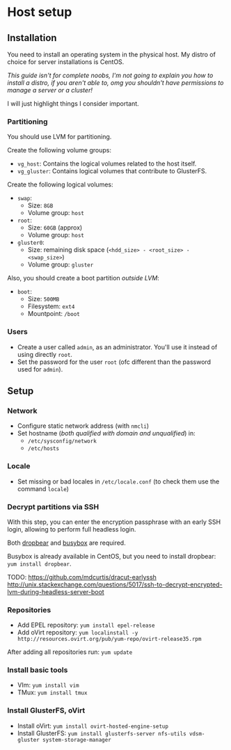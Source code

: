# Host setup

## Installation

You need to install an operating system in the physical host.
My distro of choice for server installations is CentOS.

*This guide isn't for complete noobs, I'm not going to explain you how to install a distro, if you aren't able to, omg you shouldn't have permissions to manage a server or a cluster!*

I will just highlight things I consider important.

### Partitioning

You should use LVM for partitioning.

Create the following volume groups:
* `vg_host`: Contains the logical volumes related to the host itself.
* `vg_gluster`: Contains logical volumes that contribute to GlusterFS.

Create the following logical volumes:
* `swap`:
  * Size: `8GB`
  * Volume group: `host`
* `root`:
  * Size: `60GB` (approx)
  * Volume group: `host`
* `gluster0`:
  * Size: remaining disk space (`<hdd_size> - <root_size> - <swap_size>`)
  * Volume group: `gluster`

Also, you should create a boot partition *outside LVM*:
* `boot`:
  * Size: `500MB`
  * Filesystem: `ext4`
  * Mountpoint: `/boot`

### Users

* Create a user called `admin`, as an administrator. You'll use it instead of using directly `root`.
* Set the password for the user `root` (ofc different than the password used for `admin`).

## Setup

### Network

* Configure static network address (with `nmcli`)
* Set hostname (*both qualified with domain and unqualified*) in:
  * `/etc/sysconfig/network`
  * `/etc/hosts`

### Locale

* Set missing or bad locales in `/etc/locale.conf` (to check them use the command `locale`)

### Decrypt partitions via SSH

With this step, you can enter the encryption passphrase with an early SSH login, allowing to perform full headless login.

Both [dropbear](https://matt.ucc.asn.au/dropbear/dropbear.html) and [busybox](http://www.busybox.net/about.html) are required.

Busybox is already available in CentOS, but you need to install dropbear: `yum install dropbear`.

TODO: https://github.com/mdcurtis/dracut-earlyssh http://unix.stackexchange.com/questions/5017/ssh-to-decrypt-encrypted-lvm-during-headless-server-boot

### Repositories

* Add EPEL repository: `yum install epel-release`
* Add oVirt repository: `yum localinstall -y http://resources.ovirt.org/pub/yum-repo/ovirt-release35.rpm`

After adding all repositories run: `yum update`

### Install basic tools

* VIm: `yum install vim`
* TMux: `yum install tmux`

### Install GlusterFS, oVirt

* Install oVirt: `yum install ovirt-hosted-engine-setup`
* Install GlusterFS: `yum install glusterfs-server nfs-utils vdsm-gluster system-storage-manager`
